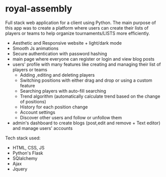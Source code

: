 # royal-assembly
Full stack web application for a client using Python. The main purpose of this app was to create a platform where users can create their lists of players or teams to help organize tournaments/LISTS more efficiently.
* Aesthetic and Responsive website + light/dark mode
* Smooth Js animations 
* Secure authentication with password hashing
* main page where everyone can register or login and view blog posts
* users' profile with many features like creating and managing their list of players or teams
  * Adding ,editing and deleting players
  * Switching positions with either drag and drop or using a custom feature
  * Searching players with auto-fill searching
  * Trend algorithm (automatically calculate trend based on the change of positions)
  * History for each position change
  * Account settings 
  * Discover other users and follow or unfollow them
* admin's dashboard to create blogs (post,edit and remove + Text editor) and manage users' accounts 

Tech stack used:
* HTML, CSS, JS
* Python's Flask 
* SQlalchemy
* Ajax
* Jquery
